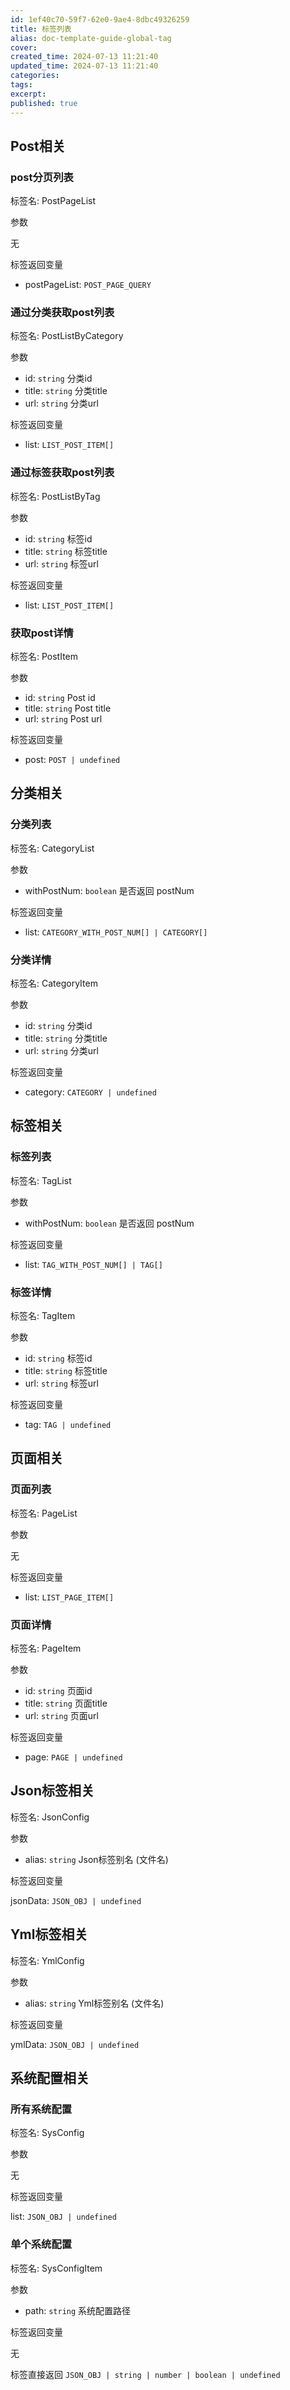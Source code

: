 ```yaml
---
id: 1ef40c70-59f7-62e0-9ae4-8dbc49326259
title: 标签列表
alias: doc-template-guide-global-tag
cover:
created_time: 2024-07-13 11:21:40
updated_time: 2024-07-13 11:21:40
categories:
tags:
excerpt:
published: true
---
```


## Post相关

### post分页列表

标签名: PostPageList

参数

无

标签返回变量

- postPageList: `POST_PAGE_QUERY`

### 通过分类获取post列表

标签名: PostListByCategory

参数

- id: `string` 分类id
- title: `string` 分类title
- url: `string` 分类url

标签返回变量

- list: `LIST_POST_ITEM[]`

### 通过标签获取post列表

标签名: PostListByTag

参数

- id: `string` 标签id
- title: `string` 标签title
- url: `string` 标签url

标签返回变量

- list: `LIST_POST_ITEM[]`

### 获取post详情

标签名: PostItem

参数

- id: `string` Post id
- title: `string` Post title
- url: `string` Post url

标签返回变量

- post: `POST | undefined`

## 分类相关

### 分类列表

标签名: CategoryList

参数

- withPostNum: `boolean` 是否返回 postNum

标签返回变量

- list: `CATEGORY_WITH_POST_NUM[] | CATEGORY[]`

### 分类详情

标签名: CategoryItem

参数

- id: `string` 分类id
- title: `string` 分类title
- url: `string` 分类url

标签返回变量

- category: `CATEGORY | undefined`

## 标签相关

### 标签列表

标签名: TagList

参数

- withPostNum: `boolean` 是否返回 postNum

标签返回变量

- list: `TAG_WITH_POST_NUM[] | TAG[]`

### 标签详情

标签名: TagItem

参数

- id: `string` 标签id
- title: `string` 标签title
- url: `string` 标签url

标签返回变量

- tag: `TAG | undefined`

## 页面相关

### 页面列表

标签名: PageList

参数

无

标签返回变量

- list: `LIST_PAGE_ITEM[]`

### 页面详情

标签名: PageItem

参数

- id: `string` 页面id
- title: `string` 页面title
- url: `string` 页面url

标签返回变量

- page: `PAGE | undefined`

## Json标签相关

标签名: JsonConfig

参数

- alias: `string` Json标签别名 (文件名)

标签返回变量

jsonData: `JSON_OBJ | undefined`

## Yml标签相关

标签名: YmlConfig

参数

- alias: `string` Yml标签别名 (文件名)

标签返回变量

ymlData: `JSON_OBJ | undefined`

## 系统配置相关

### 所有系统配置

标签名: SysConfig

参数

无

标签返回变量

list: `JSON_OBJ | undefined`

### 单个系统配置

标签名: SysConfigItem

参数

- path: `string` 系统配置路径

标签返回变量

无

标签直接返回 `JSON_OBJ | string | number | boolean | undefined`
